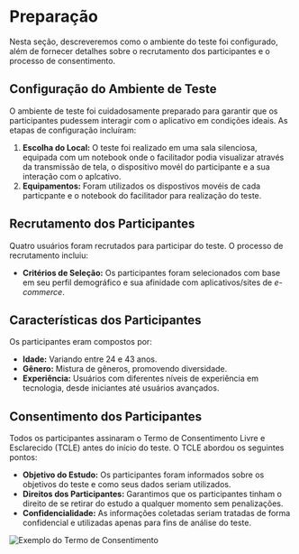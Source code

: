 # Preparação

Nesta seção, descreveremos como o ambiente do teste foi configurado, além de fornecer detalhes sobre o recrutamento dos participantes e o processo de consentimento.

## Configuração do Ambiente de Teste

O ambiente de teste foi cuidadosamente preparado para garantir que os participantes pudessem interagir com o aplicativo em condições ideais. As etapas de configuração incluíram:

1. **Escolha do Local:** O teste foi realizado em uma sala silenciosa, equipada com um notebook onde o facilitador podia visualizar através da transmissão de tela, o dispositivo movél do participante e a sua interação com o aplcativo.
2. **Equipamentos:** Foram utilizados os dispostivos movéis de cada particpante e o notebook do facilitador para realização do teste.

## Recrutamento dos Participantes

Quatro usuários foram recrutados para participar do teste. O processo de recrutamento incluiu:

- **Critérios de Seleção:** Os participantes foram selecionados com base em seu perfil demográfico e sua afinidade com aplicativos/sites de *e-commerce*.

## Características dos Participantes

Os participantes eram compostos por:

- **Idade:** Variando entre 24 e 43 anos.
- **Gênero:** Mistura de gêneros, promovendo diversidade.
- **Experiência:** Usuários com diferentes níveis de experiência em tecnologia, desde iniciantes até usuários avançados.

## Consentimento dos Participantes

Todos os participantes assinaram o Termo de Consentimento Livre e Esclarecido (TCLE) antes do início do teste. O TCLE abordou os seguintes pontos:

- **Objetivo do Estudo:** Os participantes foram informados sobre os objetivos do teste e como seus dados seriam utilizados.
- **Direitos dos Participantes:** Garantimos que os participantes tinham o direito de se retirar do estudo a qualquer momento sem penalizações.
- **Confidencialidade:** As informações coletadas seriam tratadas de forma confidencial e utilizadas apenas para fins de análise do teste.

![Exemplo do Termo de Consentimento](link-para-imagem-tcle.png)

